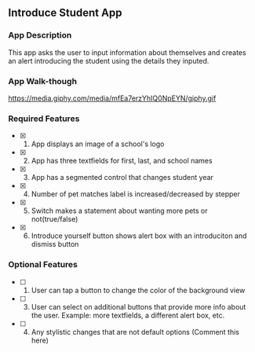 ## Introduce Student App

### App Description

This app asks the user to input information about themselves and creates an alert introducing the student using the details they inputed. 

### App Walk-though

https://media.giphy.com/media/mfEa7erzYhIQ0NpEYN/giphy.gif

<!-- <img src="YOUR_GIF_URL_HERE" width=200><br> OR <img src="YOUR_GIF_PATH" width=200><br> -->


### Required Features

- [x] 1. App displays an image of a school's logo
- [x] 2. App has three textfields for first, last, and school names
- [x] 3. App has a segmented control that changes student year
- [x] 4. Number of pet matches label is increased/decreased by stepper
- [x] 5. Switch makes a statement about wanting more pets or not(true/false) 
- [x] 6. Introduce yourself button shows alert box with an introduciton and dismiss button

### Optional Features

- [ ] 1. User can tap a button to change the color of the background view
- [ ] 3. User can select on additional buttons that provide more info about the user. Example: more textfields, a different alert box, etc.
- [ ] 4. Any stylistic changes that are not default options (Comment this here)
